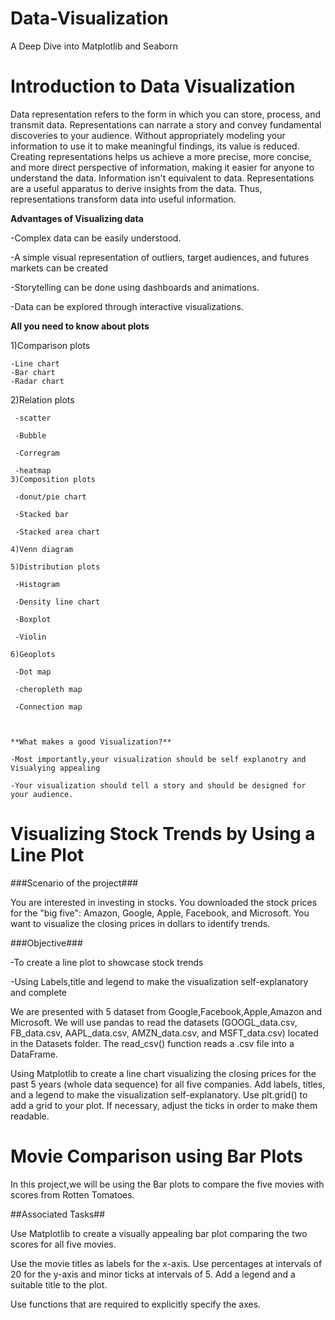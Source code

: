 # Data-Visualization
A Deep Dive into Matplotlib and Seaborn
 
# Introduction to Data Visualization  

Data representation refers to the form in which you can store, process, and transmit data. Representations can narrate a story and convey fundamental discoveries to your audience. Without appropriately modeling your information to use it to make meaningful findings, its value is reduced. Creating representations helps us achieve a more precise, more concise, and more direct perspective of information, making it easier for anyone to understand the data. Information isn't equivalent to data. Representations are a useful apparatus to derive insights from the data. Thus, representations transform data into useful information. 

 **Advantages of Visualizing data** 

-Complex data can be easily understood. 

 -A simple visual representation of outliers, target audiences, and futures markets can be created 

-Storytelling can be done using dashboards and animations.  

 -Data can be explored through interactive visualizations. 

**All you need to know about plots**

  1)Comparison plots 

    -Line chart 
    -Bar chart 
    -Radar chart 
   2)Relation plots 

     -scatter 

     -Bubble 

     -Corregram 

     -heatmap 
    3)Composition plots 

     -donut/pie chart 

     -Stacked bar 

     -Stacked area chart 

    4)Venn diagram 

    5)Distribution plots 

     -Histogram 

     -Density line chart 

     -Boxplot 

     -Violin 

    6)Geoplots 

     -Dot map 

     -cheropleth map 

     -Connection map 

      

    **What makes a good Visualization?** 

    -Most importantly,your visualization should be self explanotry and Visualying appealing 

    -Your visualization should tell a story and should be designed for your audience. 

# Visualizing Stock Trends by Using a Line Plot 

###Scenario of the project###

You are interested in investing in stocks. You downloaded the stock prices for the "big five": Amazon, Google, Apple, Facebook, and Microsoft. You want to visualize the closing prices in dollars to identify trends.  

###Objective###

-To create a line plot to showcase stock trends 

-Using Labels,title and legend to make the visualization self-explanatory and complete 

 

We are presented with 5 dataset from Google,Facebook,Apple,Amazon and Microsoft. We will use pandas to read the datasets (GOOGL_data.csv, FB_data.csv, AAPL_data.csv, AMZN_data.csv, and MSFT_data.csv) located in the Datasets folder. The read_csv() function reads a .csv file into a DataFrame. 

Using Matplotlib to create a line chart visualizing the closing prices for the past 5 years (whole data sequence) for all five companies. Add labels, titles, and a legend to make the visualization self-explanatory. Use plt.grid() to add a grid to your plot. If necessary, adjust the ticks in order to make them readable. 

# Movie Comparison using Bar Plots 

In this project,we will be using the Bar plots to compare the five movies with scores from Rotten Tomatoes. 

##Associated  Tasks##

Use Matplotlib to create a visually appealing bar plot comparing the two scores for all five movies. 

Use the movie titles as labels for the x-axis. Use percentages at intervals of 20 for the y-axis and minor ticks at intervals of 5. Add a legend and a suitable title to the plot.  

Use functions that are required to explicitly specify the axes.

